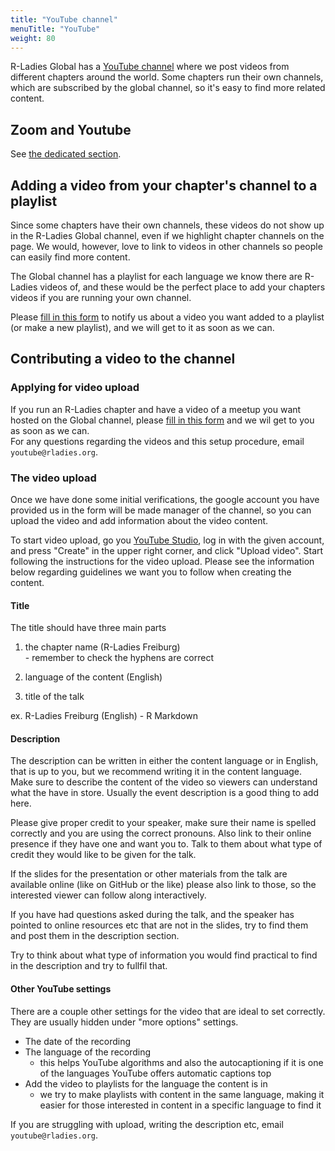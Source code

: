 ```yaml
---
title: "YouTube channel"
menuTitle: "YouTube"
weight: 80
---
```


R-Ladies Global has a [YouTube channel](https://www.YouTube.com/c/RLadiesGlobal) where we post videos from different chapters around the world. 
Some chapters run their own channels, which are subscribed by the global channel, so it's easy to find more related content. 

## Zoom and Youtube

See [the dedicated section](/organization/events/online/#zoom-and-youtube).

## Adding a video from your chapter's channel to a playlist
Since some chapters have their own channels, these videos do not show up in the R-Ladies Global channel, even if we highlight chapter channels on the page. 
We would, however, love to link to videos in other channels so people can easily find more content.

The Global channel has a playlist for each language we know there are R-Ladies videos of, and these would be the perfect place to add your chapters videos if you are running your own channel.

Please [fill in this form](https://forms.gle/Fc5pjB1SDhLN1gvf8) to notify us about a video you want added to a playlist (or make a new playlist), and we will get to it as soon as we can.

## Contributing a video to the channel
### Applying for video upload

If you run an R-Ladies chapter and have a video of a meetup you want hosted on the Global channel, please [fill in this form](https://forms.gle/Fc5pjB1SDhLN1gvf8) and we wil get to you as soon as we can.  
For any questions regarding the videos and this setup procedure, email `youtube@rladies.org`.


### The video upload
Once we have done some initial verifications, the google account you have provided us in the form will be made manager of the channel, so you can upload the video and add information about the video content.

To start video upload, go you [YouTube Studio](https://studio.YouTube.com/channel/UCDgj5-mFohWZ5irWSFMFcng), log in with the given account, and press "Create" in the upper right corner, and click "Upload video". 
Start following the instructions for the video upload. 
Please see the information below regarding guidelines we want you to follow when creating the content.

#### Title

The title should have three main parts  

1. the chapter name (R-Ladies Freiburg)  
        - remember to check the hyphens are correct

2. language of the content (English)  

3. title of the talk

ex. R-Ladies Freiburg (English) - R Markdown 

#### Description
The description can be written in either the content language or in English, that is up to you, but we recommend writing it in the content language. 
Make sure to describe the content of the video so viewers can understand what the have in store. 
Usually the event description is a good thing to add here. 

Please give proper credit to your speaker, make sure their name is spelled correctly and you are using the correct pronouns. 
Also link to their online presence if they have one and want you to. 
Talk to them about what type of credit they would like to be given for the talk. 

If the slides for the presentation or other materials from the talk are available online (like on GitHub or the like) please also link to those, so the interested viewer can follow along interactively. 

If you have had questions asked during the talk, and the speaker has pointed to online resources etc that are not in the slides, try to find them and post them in the description section. 

Try to think about what type of information you would find practical to find in the description and try to fullfil that.

#### Other YouTube settings
There are a couple other settings for the video that are ideal to set correctly.
They are usually hidden under "more options" settings.

- The date of the recording  
- The language of the recording  
    - this helps YouTube algorithms and also the autocaptioning if it is one of the languages YouTube offers automatic captions top
- Add the video to playlists for the language the content is in  
    - we try to make playlists with content in the same language, making it easier for those interested in content in a specific language to find it  

If you are struggling with upload, writing the description etc,  email `youtube@rladies.org`.